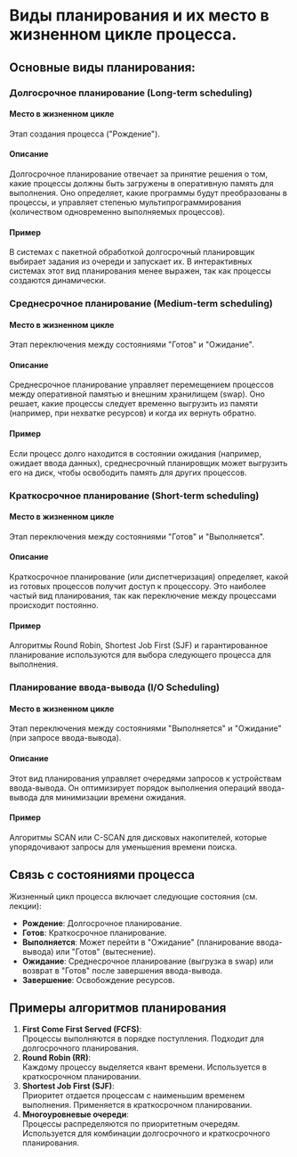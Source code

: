 # Виды планирования и их место в жизненном цикле процесса.
## Основные виды планирования:
### Долгосрочное планирование (Long-term scheduling)
#### Место в жизненном цикле
Этап создания процесса ("Рождение").
#### Описание  
Долгосрочное планирование отвечает за принятие решения о том, какие процессы должны быть загружены в оперативную память для выполнения. Оно определяет, какие программы будут преобразованы в процессы, и управляет степенью мультипрограммирования (количеством одновременно выполняемых процессов).
#### Пример  
В системах с пакетной обработкой долгосрочный планировщик выбирает задания из очереди и запускает их. В интерактивных системах этот вид планирования менее выражен, так как процессы создаются динамически.
### Среднесрочное планирование (Medium-term scheduling)
#### Место в жизненном цикле
Этап переключения между состояниями "Готов" и "Ожидание".
#### Описание  
Среднесрочное планирование управляет перемещением процессов между оперативной памятью и внешним хранилищем (swap). Оно решает, какие процессы следует временно выгрузить из памяти (например, при нехватке ресурсов) и когда их вернуть обратно.
#### Пример    
Если процесс долго находится в состоянии ожидания (например, ожидает ввода данных), среднесрочный планировщик может выгрузить его на диск, чтобы освободить память для других процессов.
### Краткосрочное планирование (Short-term scheduling)
#### Место в жизненном цикле
Этап переключения между состояниями "Готов" и "Выполняется".
#### Описание  
Краткосрочное планирование (или диспетчеризация) определяет, какой из готовых процессов получит доступ к процессору. Это наиболее частый вид планирования, так как переключение между процессами происходит постоянно.
#### Пример  
Алгоритмы Round Robin, Shortest Job First (SJF) и гарантированное планирование используются для выбора следующего процесса для выполнения.
### Планирование ввода-вывода (I/O Scheduling)
#### Место в жизненном цикле
Этап переключения между состояниями "Выполняется" и "Ожидание" (при запросе ввода-вывода).
#### Описание  
Этот вид планирования управляет очередями запросов к устройствам ввода-вывода. Он оптимизирует порядок выполнения операций ввода-вывода для минимизации времени ожидания.
#### Пример 
Алгоритмы SCAN или C-SCAN для дисковых накопителей, которые упорядочивают запросы для уменьшения времени поиска.
## Связь с состояниями процесса
Жизненный цикл процесса включает следующие состояния (см. лекции):
- **Рождение**: Долгосрочное планирование.
- **Готов**: Краткосрочное планирование.
- **Выполняется**: Может перейти в "Ожидание" (планирование ввода-вывода) или "Готов" (вытеснение).
- **Ожидание**: Среднесрочное планирование (выгрузка в swap) или возврат в "Готов" после завершения ввода-вывода.
- **Завершение**: Освобождение ресурсов.
## Примеры алгоритмов планирования
1. **First Come First Served (FCFS)**:  
   Процессы выполняются в порядке поступления. Подходит для долгосрочного планирования.
2. **Round Robin (RR)**:  
   Каждому процессу выделяется квант времени. Используется в краткосрочном планировании.
3. **Shortest Job First (SJF)**:  
   Приоритет отдается процессам с наименьшим временем выполнения. Применяется в краткосрочном планировании.
4. **Многоуровневые очереди**:  
   Процессы распределяются по приоритетным очередям. Используется для комбинации долгосрочного и краткосрочного планирования.